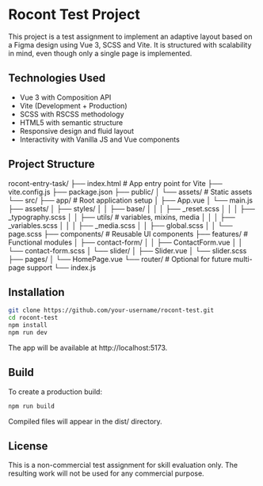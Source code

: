 # Rocont Test Project

This project is a test assignment to implement an adaptive layout based on a Figma design using Vue 3, SCSS and Vite. It is structured with scalability in mind, even though only a single page is implemented.

## Technologies Used

- Vue 3 with Composition API
- Vite (Development + Production)
- SCSS with RSCSS methodology
- HTML5 with semantic structure
- Responsive design and fluid layout
- Interactivity with Vanilla JS and Vue components

## Project Structure

rocont-entry-task/
├── index.html               # App entry point for Vite
├── vite.config.js
├── package.json
├── public/
│   └── assets/              # Static assets
└── src/
    ├── app/                 # Root application setup
    │   ├── App.vue
    │   └── main.js
    ├── assets/
    │   ├── styles/
    │   │   ├── base/
    │   │   │   ├── _reset.scss
    │   │   │   ├── _typography.scss
    │   │   ├── utils/       # variables, mixins, media
    │   │   │   ├── _variables.scss
    │   │   │   ├── _media.scss
    │   │   ├── global.scss
    │   │   └── page.scss
    ├── components/          # Reusable UI components
    ├── features/            # Functional modules
    │   ├── contact-form/
    │   │   ├── ContactForm.vue
    │   │   └── contact-form.scss
    │   └── slider/
    │       ├── Slider.vue
    │       └── slider.scss
    ├── pages/
    │   └── HomePage.vue
    └── router/             # Optional for future multi-page support
        └── index.js


## Installation

```bash
git clone https://github.com/your-username/rocont-test.git
cd rocont-test
npm install
npm run dev
```
The app will be available at http://localhost:5173.

## Build

To create a production build:

```bash
npm run build
```
Compiled files will appear in the dist/ directory.

## License

This is a non-commercial test assignment for skill evaluation only. The resulting work will not be used for any commercial purpose.